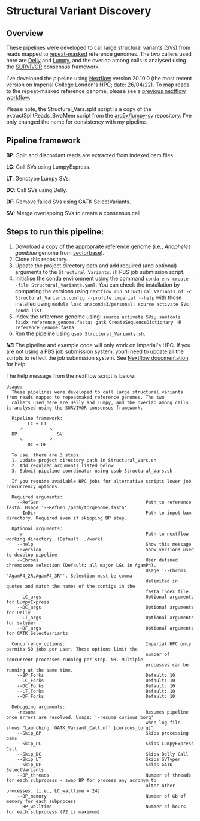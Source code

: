 # Structural Variant Discovery
## Overview
These pipelines were developed to call large structural variants (SVs) from reads mapped to [repeat-masked](https://www.repeatmasker.org/) reference genomes. The two callers used here are [Delly](https://github.com/dellytools/delly) and [Lumpy](https://github.com/arq5x/lumpy-sv), and the overlap among calls is analysed using the [SURVIVOR](https://github.com/fritzsedlazeck/SURVIVOR) consensus framework.

I've developed the pipeline using [Nextflow](https://www.nextflow.io/) version 20.10.0 (the most recent version on Imperial College London's HPC; date: 26/04/22). To map reads to the repeat-masked reference genome, please see a [previous nextflow workflow](https://github.com/dthorburn/Genomic_Read_Processing). 

Please note, the Structural_Vars.split script is a copy of the extractSplitReads_BwaMem script from the [arq5x/lumpy-sv](https://github.com/arq5x/lumpy-sv) repository. I've only changed the name for consistency with my pipeline.

## Pipeline framework
**BP**: Split and discordant reads are extracted from indexed bam files.

**LC**: Call SVs using LumpyExpress. 

**LT**: Genotype Lumpy SVs. 

**DC**: Call SVs using Delly. 

**DF**: Remove failed SVs using GATK SelectVariants. 

**SV**: Merge overlapping SVs to create a consensus call. 

## Steps to run this pipeline:
  1.  Download a copy of the appropraite reference genome (i.e., *Anopheles gambiae* genome from [vectorbase](https://vectorbase.org/vectorbase/app/record/dataset/DS_2251b21396#description)). 
  2. Clone this repository. 
  3. Update the project directory path and add required (and optional) arguments to the `Structural_Variants.sh` PBS job submission script. 
  4. Initialise the conda environment using the command ```conda env create --file Structural_Variants.yaml```. You can check the installation by comparing the versions using ```nextflow run Structural_Variants.nf -c Structural_Variants.config --profile imperial --help``` with those installed using ```module load anaconda3/personal; source activate SVs; conda list```. 
  5. Index the reference genome using: ```source activate SVs; samtools faidx reference_genome.fasta; gatk CreateSequenceDictionary -R reference_genome.fasta```
  6. Run the pipeline using `qsub Structural_Variants.sh`. 
  
***NB*** The pipeline and example code will only work on Imperial's HPC. If you are not using a PBS job submission system, you'll need to update all the scripts to reflect the job submission system. See [Nextflow doucmentation](https://www.nextflow.io/docs/latest/executor.html) for help. 

The help message from the nextflow script is below:
```
Usage:
  These pipelines were developed to call large structural variants from reads mapped to repeatmaked reference genomes. The two
  callers used here are Delly and Lumpy, and the overlap among calls is analysed using the SURVIVOR consensus framework.

  Pipeline framework:
        LC → LT
     ⭧          ⭨
  BP               SV
     ⭨          ⭧
        DC → DF

  To use, there are 3 steps:
  1. Update project directory path in Structural_Vars.sh
  2. Add required arguments listed below
  3. Submit pipeline coordinator using qsub Structural_Vars.sh

  If you require available HPC jobs for alternative scripts lower job concurrency options.

  Required arguments:
    --RefGen                                        Path to reference fasta. Usage '--RefGen /path/to/genome.fasta'
    --InDir                                         Path to input bam directory. Required even if skipping BP step.

  Optional arguments:
    -w                                              Path to nextflow working directory. (Default: ./work)
    --help                                          Show this message
    --version                                       Show versions used to develop pipeline
    --Chroms                                        User defined chromosome selection (Default: all major LGs in AgamP4).
                                                    Usage '--Chroms "AgamP4_2R,AgamP4_3R"'. Selection must be comma
                                                    delimited in quotes and match the names of the contigs in the
                                                    fasta index file.
    --LC_args                                       Optional arguments for LumpyExpress
    --DC_args                                       Optional arguments for Delly
    --LT_args                                       Optional arguments for svtyper
    --DF_args                                       Optional arguments for GATK SelectVariants

  Concurrency options:                              Imperial HPC only permits 50 jobs per user. These options limit the
                                                    number of concurrent processes running per step. NB. Multiple
                                                    processes can be running at the same time.
    --BP_Forks                                      Default: 10
    --LC_Forks                                      Default: 10
    --DC_Forks                                      Default: 10
    --LT_Forks                                      Default: 10
    --DF_Forks                                      Default: 10

  Debugging arguments:
    -resume                                         Resumes pipeline once errors are resolved. Usage: '-resume curious_borg'
                                                    when log file shows "Launching `GATK_Variant_Call.nf` [curious_borg]"
    --Skip_BP                                       Skips processing bams
    --Skip_LC                                       Skips LumpyExpress Call
    --Skip_DC                                       Skips Delly Call
    --Skip_LT                                       Skips SVTyper
    --Skip_DF                                       Skips GATK SelectVariants
    --BP_threads                                    Number of threads for each subprocess - swap BP for process any acronym to
                                                    alter other processes. (i.e., LC_walltime = 24)
    --BP_memory                                     Number of Gb of memory for each subprocess
    --BP_walltime                                   Number of hours for each subprocess (72 is maximum)
```
